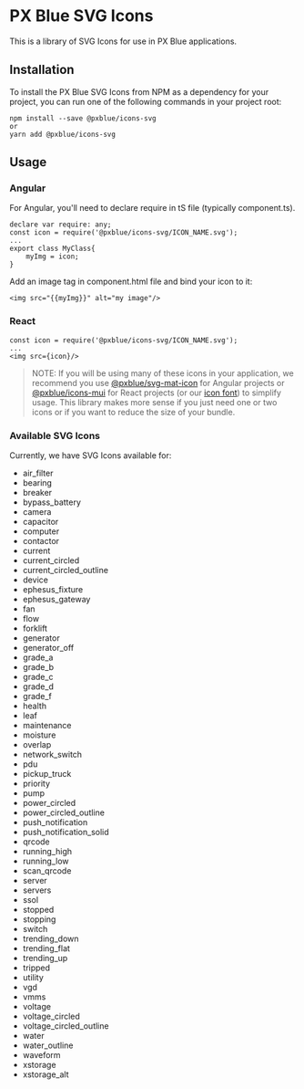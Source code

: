 # PX Blue SVG Icons
This is a library of SVG Icons for use in PX Blue applications.

## Installation
To install the PX Blue SVG Icons from NPM as a dependency for your project, you can run one of the following commands in your project root:
```
npm install --save @pxblue/icons-svg
or
yarn add @pxblue/icons-svg
```

## Usage

### Angular
For Angular, you'll need to declare require in tS file (typically component.ts).
```
declare var require: any;
const icon = require('@pxblue/icons-svg/ICON_NAME.svg');
...
export class MyClass{
    myImg = icon;
}
```
Add an image tag in component.html file and bind your icon to it:
```
<img src="{{myImg}}" alt="my image"/>
```

### React
```
const icon = require('@pxblue/icons-svg/ICON_NAME.svg');
...
<img src={icon}/>
```

>NOTE: If you will be using many of these icons in your application, we recommend you use [@pxblue/svg-mat-icon](https://www.npmjs.com/package/@pxblue/svg-mat-icon) for Angular projects or [@pxblue/icons-mui](https://www.npmjs.com/package/@pxblue/icons-mui) for React projects (or our [icon font](https://www.npmjs.com/package/@pxblue/icons)) to simplify usage. This library makes more sense if you just need one or two icons or if you want to reduce the size of your bundle.

### Available SVG Icons
Currently, we have SVG Icons available for:
* air_filter
* bearing
* breaker
* bypass_battery
* camera
* capacitor
* computer
* contactor
* current
* current_circled
* current_circled_outline
* device
* ephesus_fixture
* ephesus_gateway
* fan
* flow
* forklift
* generator
* generator_off
* grade_a
* grade_b
* grade_c
* grade_d
* grade_f
* health
* leaf
* maintenance
* moisture
* overlap
* network_switch
* pdu
* pickup_truck
* priority
* pump
* power_circled
* power_circled_outline
* push_notification
* push_notification_solid
* qrcode
* running_high
* running_low
* scan_qrcode
* server
* servers
* ssol
* stopped
* stopping
* switch
* trending_down
* trending_flat
* trending_up
* tripped
* utility
* vgd
* vmms
* voltage
* voltage_circled
* voltage_circled_outline
* water
* water_outline
* waveform
* xstorage
* xstorage_alt




